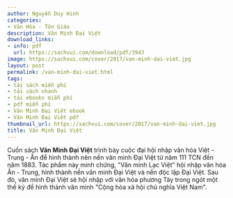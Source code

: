 ```yaml
---
author: Nguyễn Duy Hinh
categories:
- Văn Hóa - Tôn Giáo
description: Văn Minh Đại Việt
download_links:
- info: pdf
  url: https://sachvui.com/download/pdf/3943
image: https://sachvui.com/cover/2017/van-minh-dai-viet.jpg
layout: post
permalink: /van-minh-dai-viet.html
tags:
- tải sách miễn phí
- tải sách nhanh
- tải ebooks miễn phí
- pdf miễn phí
- Văn Minh Đại Việt ebook
- Văn Minh Đại Việt pdf
thumbnail_url: https://sachvui.com/cover/2017/van-minh-dai-viet.jpg
title: Văn Minh Đại Việt
---
```


 <div class="item-desc text-justify"> <p>Cuốn sách <strong>Văn Minh Đại Việt</strong> trình bày cuộc đại hội nhập văn hóa Việt - Trung - Ấn để hình thành nên nền văn minh Đại Việt từ năm 111 TCN đến năm 1883. Tác phẩm này minh chứng, "Văn minh Lạc Việt" hội nhập văn hóa Ấn - Trung, hình thành nền văn minh Đại Việt và nền độc lập Đại Việt. Sau đó, văn minh Đại Việt sẽ hội nhập với văn hóa phương Tây trong ngót một thế kỷ để hình thành văn minh "Cộng hòa xã hội chủ nghĩa Việt Nam".</p> </div>